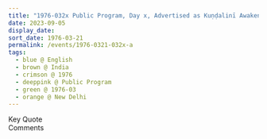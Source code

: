 ```yaml
---
title: "1976-032x Public Program, Day x, Advertised as Kuṇḍalinī Awakening, New Delhi, India"
date: 2023-09-05
display_date: 
sort_date: 1976-03-21
permalink: /events/1976-0321-032x-a
tags:
  - blue @ English
  - brown @ India
  - crimson @ 1976
  - deeppink @ Public Program
  - green @ 1976-03
  - orange @ New Delhi
---
```


<wave-list>
  <list-title color="green" width="75">Key Quote</list-title>
  <list-item color="BlanchedAlmond"  width="200"></list-item>
  <list-item color="Lavender"></list-item>
  <list-item color="BlanchedAlmond"></list-item>
</wave-list>

<br>

<wave-list>
  <list-title color="green" width="75">Comments</list-title>
  <list-item color="BlanchedAlmond"  width="200"></list-item>
  <list-item color="Lavender"></list-item>
  <list-item color="BlanchedAlmond"></list-item>
</wave-list>